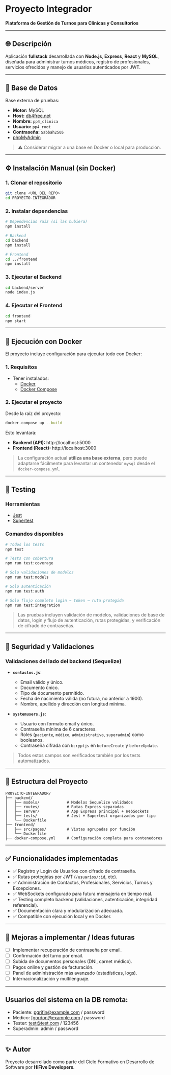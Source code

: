 # Proyecto Integrador

**Plataforma de Gestión de Turnos para Clínicas y Consultorios**

---

## 🌐 Descripción

Aplicación **fullstack** desarrollada con **Node.js**, **Express**, **React** y **MySQL**, diseñada para administrar turnos médicos, registro de profesionales, servicios ofrecidos y manejo de usuarios autenticados por JWT.

---

## 🧠 Base de Datos

Base externa de pruebas:

- **Motor:** MySQL
- **Host:** [db4free.net](https://www.db4free.net)
- **Nombre:** `pp4_clinica`
- **Usuario:** `pp4_root`
- **Contraseña:** `Sabbah2505`
- [phpMyAdmin](https://www.db4free.net/phpMyAdmin/index.php?route=/database/structure&db=pp4_clinica)

> ⚠️ Considerar migrar a una base en Docker o local para producción.
---

## ⚙️ Instalación Manual (sin Docker)

### 1. Clonar el repositorio

```bash
git clone <URL_DEL_REPO>
cd PROYECTO-INTEGRADOR
```

### 2. Instalar dependencias

```bash
# Dependencias raíz (si las hubiera)
npm install

# Backend
cd backend
npm install

# Frontend
cd ../frontend
npm install
```

### 3. Ejecutar el Backend

```bash
cd backend/server
node index.js
```

### 4. Ejecutar el Frontend

```bash
cd frontend
npm start
```

---

## 🐳 Ejecución con Docker

El proyecto incluye configuración para ejecutar todo con Docker:

### 1. Requisitos

- Tener instalados:
  - [Docker](https://www.docker.com/)
  - [Docker Compose](https://docs.docker.com/compose/)

### 2. Ejecutar el proyecto

Desde la raíz del proyecto:

```bash
docker-compose up --build
```

Esto levantará:

- **Backend (API):** http://localhost:5000
- **Frontend (React):** http://localhost:3000

> La configuración actual **utiliza una base externa**, pero puede adaptarse fácilmente para levantar un contenedor `mysql` desde el `docker-compose.yml`.

---

## 🧪 Testing

### Herramientas

- [Jest](https://jestjs.io/)
- [Supertest](https://github.com/visionmedia/supertest)

### Comandos disponibles

```bash
# Todos los tests
npm test

# Tests con cobertura
npm run test:coverage

# Solo validaciones de modelos
npm run test:models

# Solo autenticación
npm run test:auth

# Solo flujo completo login → token → ruta protegida
npm run test:integration
```

> Las pruebas incluyen validación de modelos, validaciones de base de datos, login y flujo de autenticación, rutas protegidas, y verificación de cifrado de contraseñas.

---

## 🔐 Seguridad y Validaciones

### Validaciones del lado del backend (Sequelize)

- **`contactos.js`**:
  - Email válido y único.
  - Documento único.
  - Tipo de documento permitido.
  - Fecha de nacimiento válida (no futura, no anterior a 1900).
  - Nombre, apellido y dirección con longitud mínima.

- **`systemusers.js`**:
  - Usuario con formato email y único.
  - Contraseña mínima de 6 caracteres.
  - Roles (`paciente`, `médico`, `administrativo`, `superadmin`) como booleanos.
  - Contraseña cifrada con `bcryptjs` en `beforeCreate` y `beforeUpdate`.

> Todos estos campos son verificados también por los tests automatizados.

---

## 📁 Estructura del Proyecto

```
PROYECTO-INTEGRADOR/
├── backend/
│   ├── models/            # Modelos Sequelize validados
│   ├── routes/            # Rutas Express separadas
│   ├── server/            # App Express principal + WebSockets
│   ├── tests/             # Jest + Supertest organizados por tipo
│   └── Dockerfile
├── frontend/
│   ├── src/pages/         # Vistas agrupadas por función
│   └── Dockerfile
├── docker-compose.yml     # Configuración completa para contenedores
```

---

## ✅ Funcionalidades implementadas

- ✅ Registro y Login de Usuarios con cifrado de contraseña.
- ✅ Rutas protegidas por JWT (`/usuarios/:id`, etc).
- ✅ Administración de Contactos, Profesionales, Servicios, Turnos y Excepciones.
- ✅ WebSockets configurado para futura mensajería en tiempo real.
- ✅ Testing completo backend (validaciones, autenticación, integridad referencial).
- ✅ Documentación clara y modularización adecuada.
- ✅ Compatible con ejecución local y en Docker.

---

## 🚧 Mejoras a implementar / Ideas futuras

- [ ] Implementar recuperación de contraseña por email.
- [ ] Confirmación del turno por email.
- [ ] Subida de documentos personales (DNI, carnet médico).
- [ ] Pagos online y gestión de facturación.
- [ ] Panel de administración más avanzado (estadísticas, logs).
- [ ] Internacionalización y multilenguaje.

---

## Usuarios del sistema en la DB remota:

-  Paciente: 
    pgrifin@example.com / password
-  Medico: 
    fgordon@example.com / password 
-  Tester:
    test@test.com / 123456
-  Superadmin:
    admin / password

---

## ✨ Autor

Proyecto desarrollado como parte del Ciclo Formativo en Desarrollo de Software por **HiFive Developers**.
